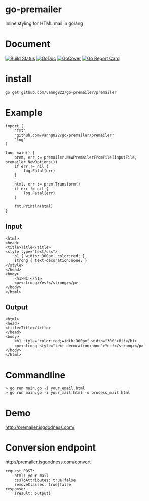 # go-premailer

Inline styling for HTML mail in golang

# Document
[![Build Status](https://travis-ci.org/vanng822/go-premailer.svg?branch=master)](https://travis-ci.org/vanng822/go-premailer)
[![GoDoc](https://godoc.org/github.com/vanng822/go-premailer/premailer?status.svg)](https://godoc.org/github.com/vanng822/go-premailer/premailer)
[![GoCover](http://gocover.io/_badge/github.com/vanng822/go-premailer/premailer)](http://gocover.io/github.com/vanng822/go-premailer/premailer)
[![Go Report Card](https://goreportcard.com/badge/github.com/vanng822/go-premailer)](https://goreportcard.com/report/github.com/vanng822/go-premailer)

# install

	go get github.com/vanng822/go-premailer/premailer

# Example

	import (
		"fmt"
		"github.com/vanng822/go-premailer/premailer"
		"log"
	)

	func main() {
		prem, err := premailer.NewPremailerFromFile(inputFile, premailer.NewOptions())
		if err != nil {
			log.Fatal(err)
		}
		
		html, err := prem.Transform()
		if err != nil {
			log.Fatal(err)
		}

		fmt.Println(html)
	}

## Input

	<html>
	<head>
	<title>Title</title>
	<style type="text/css">
		h1 { width: 300px; color:red; }
		strong { text-decoration:none; }
	</style>
	</head>
	<body>
		<h1>Hi!</h1>
		<p><strong>Yes!</strong></p>
	</body>
	</html>

## Output

	<html>
	<head>
	<title>Title</title>
	</head>
	<body>
		<h1 style="color:red;width:300px" width="300">Hi!</h1>
		<p><strong style="text-decoration:none">Yes!</strong></p>
	</body>
	</html>



# Commandline

	> go run main.go -i your_email.html
	> go run main.go -i your_mail.html -o process_mail.html

# Demo

http://premailer.isgoodness.com/

# Conversion endpoint

http://premailer.isgoodness.com/convert

	request POST:
		html: your mail
		cssToAttributes: true|false
		removeClasses: true|false
	response:
		{result: output}
